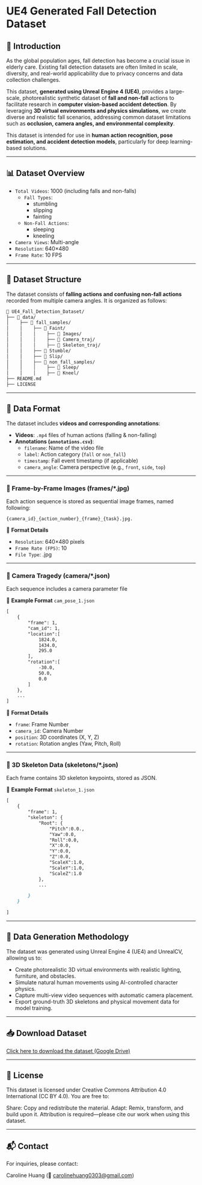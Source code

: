# UE4 Generated Fall Detection Dataset

## 📌 Introduction
As the global population ages, fall detection has become a crucial issue in elderly care. Existing fall detection datasets are often limited in scale, diversity, and real-world applicability due to privacy concerns and data collection challenges. 

This dataset, **generated using Unreal Engine 4 (UE4)**, provides a large-scale, photorealistic synthetic dataset of **fall and non-fall** actions to facilitate research in **computer vision-based accident detection**. By leveraging **3D virtual environments and physics simulations**, we create diverse and realistic fall scenarios, addressing common dataset limitations such as **occlusion, camera angles, and environmental complexity**.

This dataset is intended for use in **human action recognition, pose estimation, and accident detection models**, particularly for deep learning-based solutions.

---

## 📊 Dataset Overview
- `Total Videos`: 1000 (including falls and non-falls)
  - `Fall Types`:
      - stumbling
      - slipping
      - fainting
  - `Non-Fall Actions`:
    - sleeping
    - kneeling
- `Camera Views`: Multi-angle 
- `Resolution`: 640×480
- `Frame Rate`: 10 FPS

---

## 📂 Dataset Structure
The dataset consists of **falling actions and confusing non-fall actions** recorded from multiple camera angles. It is organized as follows:




```markdown
📂 UE4_Fall_Detection_Dataset/
├── 📂 data/                    
│    ├── 📂 fall_samples/     
│    │    ├── 📂 Faint/
│    │    │    ├── 📂 Images/
│    │    │    ├── 📂 Camera_traj/
│    │    │    ├── 📂 Skeleton_traj/
│    │    ├── 📂 Stumble/
│    │    ├── 📂 Slip/
│    │    ├── 📂 non_fall_samples/ 
│    │    │    ├── 📂 Sleep/
│    │    │    ├── 📂 Kneel/  
├── README.md                
├── LICENSE                                       

```

---

## 📝 Data Format
The dataset includes **videos and corresponding annotations**:

- **Videos**: `.mp4` files of human actions (falling & non-falling)
- **Annotations (`annotations.csv`)**:
  - `filename`: Name of the video file
  - `label`: Action category (`fall` or `non_fall`)
  - `timestamp`: Fall event timestamp (if applicable)
  - `camera_angle`: Camera perspective (e.g., `front`, `side`, `top`)
  
---


### 📄 Frame-by-Frame Images (frames/*.jpg)
Each action sequence is stored as sequential image frames, named following:

`{camera_id}_{action_number}_{frame}_{task}.jpg.`



🔹 **Format Details**
- `Resolution`: 640×480 pixels 
- `Frame Rate (FPS)`: 10 
- `File Type`: .jpg
---
### 📄 Camera Tragedy (camera/*.json)
Each sequence includes a camera parameter file

📌 **Example Format** `cam_pose_1.json`
```markdown
[
    {
        "frame": 1,
        "cam_id": 1,
        "location":[
            1824.0,
            1434.0,
            295.0
        ],
        "rotation":[
            -30.0,
            50.0,
            0.0
        ]
    },
    ...
]
```
🔹 **Format Details**
- `frame`: Frame Number 
- `camera_id`: Camera Number
- `position`: 3D coordinates (X, Y, Z)
- `rotation`: Rotation angles (Yaw, Pitch, Roll)
---
### 📄 3D Skeleton Data (skeletons/*.json)
Each frame contains 3D skeleton keypoints, stored as JSON.

📌 **Example Format** `skeleton_1.json`
```markdown
[
    {
        "frame": 1,
        "skeleton": {
            "Root": {
                "Pitch":0.0.,
                "Yaw":0.0,
                "Roll":0.0,
                "X":0.0,
                "Y":0.0,
                "Z":0.0,
                "ScaleX":1.0,
                "ScaleY":1.0,
                "ScaleZ":1.0
            },
            ...

        }
    }
   
]
```
---
## 🔬 Data Generation Methodology
The dataset was generated using Unreal Engine 4 (UE4) and UnrealCV, allowing us to:

- Create photorealistic 3D virtual environments with realistic lighting, furniture, and obstacles.
- Simulate natural human movements using AI-controlled character physics.
- Capture multi-view video sequences with automatic camera placement.
- Export ground-truth 3D skeletons and physical movement data for model training.

---

## 📥 Download Dataset
[Click here to download the dataset (Google Drive)](https://drive.google.com/file/d/1c_UirWUuqJPMAohLENPUDOVuBbPIrArE/view?usp=sharing)

---


## 📜 License
This dataset is licensed under Creative Commons Attribution 4.0 International (CC BY 4.0). You are free to:

Share: Copy and redistribute the material.
Adapt: Remix, transform, and build upon it. Attribution is required—please cite our work when using this dataset.


---
## 📬 Contact
For inquiries, please contact:

Caroline Huang (📧 carolinehuang0303@gmail.com)


